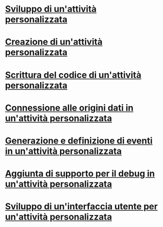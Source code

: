 # [Sviluppo di un'attività personalizzata](developing-a-custom-task.md)
# [Creazione di un'attività personalizzata](creating-a-custom-task.md)
# [Scrittura del codice di un'attività personalizzata](coding-a-custom-task.md)
# [Connessione alle origini dati in un'attività personalizzata](connecting-to-data-sources-in-a-custom-task.md)
# [Generazione e definizione di eventi in un'attività personalizzata](raising-and-defining-events-in-a-custom-task.md)
# [Aggiunta di supporto per il debug in un'attività personalizzata](adding-support-for-debugging-in-a-custom-task.md)
# [Sviluppo di un'interfaccia utente per un'attività personalizzata](developing-a-user-interface-for-a-custom-task.md)
